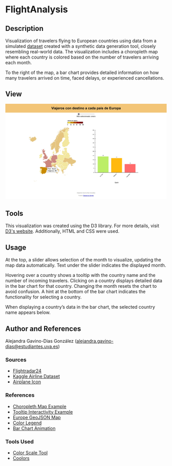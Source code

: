 # FlightAnalysis

## Description
Visualization of travelers flying to European countries using data from a simulated [dataset](https://www.kaggle.com/datasets/iamsouravbanerjee/airline-dataset/data) created with a synthetic data generation tool, closely resembling real-world data. The visualization includes a choropleth map where each country is colored based on the number of travelers arriving each month.

To the right of the map, a bar chart provides detailed information on how many travelers arrived on time, faced delays, or experienced cancellations.

## View
![Data Visualization of Spain in January](captura-visualizacion.jpg)

## Tools
This visualization was created using the D3 library. For more details, visit [D3's website](https://d3js.org/). Additionally, HTML and CSS were used.

## Usage
At the top, a slider allows selection of the month to visualize, updating the map data automatically. Text under the slider indicates the displayed month.

Hovering over a country shows a tooltip with the country name and the number of incoming travelers. Clicking on a country displays detailed data in the bar chart for that country. Changing the month resets the chart to avoid confusion. A hint at the bottom of the bar chart indicates the functionality for selecting a country.

When displaying a country’s data in the bar chart, the selected country name appears below.

## Author and References
Alejandra Gavino-Dias González (alejandra.gavino-dias@estudiantes.uva.es)

### Sources
- [Flightradar24](https://www.flightradar24.com)
- [Kaggle Airline Dataset](https://www.kaggle.com/datasets/iamsouravbanerjee/airline-dataset/data)
- [Airplane Icon](https://icons8.com/icon/15121/airplane-take-off)

### References
- [Choropleth Map Example](https://d3-graph-gallery.com/graph/choropleth_basic.html)
- [Tooltip Interactivity Example](https://d3-graph-gallery.com/graph/interactivity_tooltip.html)
- [Europe GeoJSON Map](https://github.com/leakyMirror/map-of-europe/tree/master/GeoJSON)
- [Color Legend](https://observablehq.com/@d3/color-legend)
- [Bar Chart Animation](https://d3-graph-gallery.com/graph/barplot_animation_start.html)

### Tools Used
- [Color Scale Tool](https://hihayk.github.io/scale/#4/3/49/76/96/13/7/1/DCCE00/227/73/119/white)
- [Coolors](https://coolors.co/)
